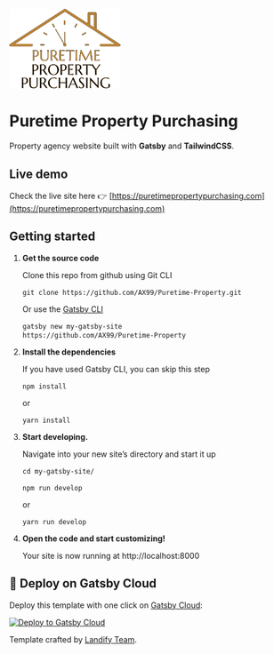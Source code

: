 <p>
  <a href="https://www.puretimepropertypurchasing.com">
<img alt="Puretime Property Purchasing" src="./src/images/logos/logo.svg" width="200px"/>
  </a>
</p>

# Puretime Property Purchasing

Property agency website built with **Gatsby** and **TailwindCSS**.

## Live demo

Check the live site here 👉️ [https://puretimepropertypurchasing.com](https://puretimepropertypurchasing.com)

## Getting started

1.  **Get the source code**

    Clone this repo from github using Git CLI

    ```shell
    git clone https://github.com/AX99/Puretime-Property.git
    ```

    Or use the [Gatsby CLI](https://www.npmjs.com/package/gatsby-cli)

    ```shell
    gatsby new my-gatsby-site
    https://github.com/AX99/Puretime-Property
    ```

2.  **Install the dependencies**

    If you have used Gatsby CLI, you can skip this step

    ```shell
    npm install
    ```

    or

    ```shell
    yarn install
    ```

3.  **Start developing.**

    Navigate into your new site’s directory and start it up

    ```shell
    cd my-gatsby-site/
    ```

    ```shell
    npm run develop
    ```

    or

    ```shell
    yarn run develop
    ```

4.  **Open the code and start customizing!**

    Your site is now running at http://localhost:8000

## 🚀 Deploy on Gatsby Cloud

Deploy this template with one click on [Gatsby Cloud](https://www.gatsbyjs.com/cloud/):

[<img src="https://www.gatsbyjs.com/deploynow.svg" alt="Deploy to Gatsby Cloud">](https://www.gatsbyjs.com/dashboard/deploynow?url=https://github.com/landifydesign/inteo-gatsby-template)

Template crafted by [Landify Team](https://landify.design).
